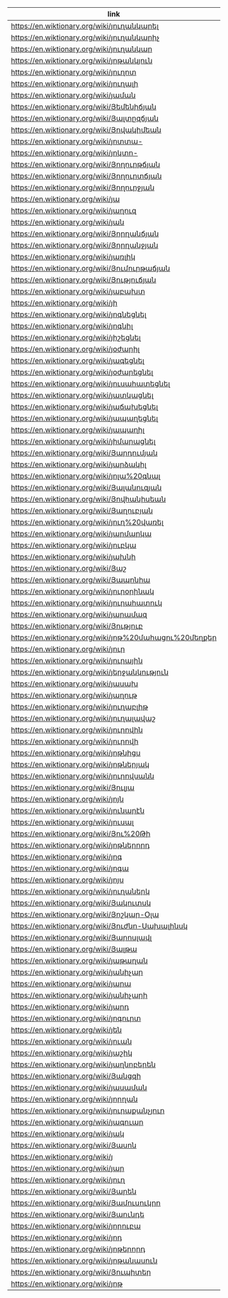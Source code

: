|link|
|----|
|https://en.wiktionary.org/wiki/յուղանկարել|
|https://en.wiktionary.org/wiki/յուղանկարիչ|
|https://en.wiktionary.org/wiki/յուղանկար|
|https://en.wiktionary.org/wiki/յոթանկյուն|
|https://en.wiktionary.org/wiki/յուղոտ|
|https://en.wiktionary.org/wiki/յուղալի|
|https://en.wiktionary.org/wiki/յաման|
|https://en.wiktionary.org/wiki/Յեմենիճյան|
|https://en.wiktionary.org/wiki/Յալտըզճյան|
|https://en.wiktionary.org/wiki/Յովակիմեան|
|https://en.wiktionary.org/wiki/յոտտա-|
|https://en.wiktionary.org/wiki/յոկտո-|
|https://en.wiktionary.org/wiki/Յողուրթճյան|
|https://en.wiktionary.org/wiki/Յողուրտճյան|
|https://en.wiktionary.org/wiki/Յողուրջյան|
|https://en.wiktionary.org/wiki/յա|
|https://en.wiktionary.org/wiki/յաղուզ|
|https://en.wiktionary.org/wiki/յան|
|https://en.wiktionary.org/wiki/Յորղանճյան|
|https://en.wiktionary.org/wiki/Յորղանջյան|
|https://en.wiktionary.org/wiki/յառլիկ|
|https://en.wiktionary.org/wiki/Յումուրթաճյան|
|https://en.wiktionary.org/wiki/Յություճյան|
|https://en.wiktionary.org/wiki/յաբախտ|
|https://en.wiktionary.org/wiki/յի|
|https://en.wiktionary.org/wiki/յոգնեցնել|
|https://en.wiktionary.org/wiki/յոգնիլ|
|https://en.wiktionary.org/wiki/յիշեցնել|
|https://en.wiktionary.org/wiki/յօժարիլ|
|https://en.wiktionary.org/wiki/յագեցնել|
|https://en.wiktionary.org/wiki/յօժարեցնել|
|https://en.wiktionary.org/wiki/յուսահատեցնել|
|https://en.wiktionary.org/wiki/յատկացնել|
|https://en.wiktionary.org/wiki/յաճախեցնել|
|https://en.wiktionary.org/wiki/յապաղեցնել|
|https://en.wiktionary.org/wiki/յապաղիլ|
|https://en.wiktionary.org/wiki/յիմարացնել|
|https://en.wiktionary.org/wiki/Յարդումյան|
|https://en.wiktionary.org/wiki/յարձակիլ|
|https://en.wiktionary.org/wiki/յոլա%20գնալ|
|https://en.wiktionary.org/wiki/Յալանուզյան|
|https://en.wiktionary.org/wiki/Յովհանիսեան|
|https://en.wiktionary.org/wiki/Յաղուբյան|
|https://en.wiktionary.org/wiki/յուղ%20վառել|
|https://en.wiktionary.org/wiki/յարմարկա|
|https://en.wiktionary.org/wiki/յուբկա|
|https://en.wiktionary.org/wiki/յախնի|
|https://en.wiktionary.org/wiki/Յաշ|
|https://en.wiktionary.org/wiki/Յապոնիա|
|https://en.wiktionary.org/wiki/յուրօրինակ|
|https://en.wiktionary.org/wiki/յուրահատուկ|
|https://en.wiktionary.org/wiki/յարամազ|
|https://en.wiktionary.org/wiki/Յություբ|
|https://en.wiktionary.org/wiki/յոթ%20մահացու%20մեղքեր|
|https://en.wiktionary.org/wiki/յուր|
|https://en.wiktionary.org/wiki/յուրային|
|https://en.wiktionary.org/wiki/յերջանկություն|
|https://en.wiktionary.org/wiki/յասախ|
|https://en.wiktionary.org/wiki/յաղութ|
|https://en.wiktionary.org/wiki/յուղաբլիթ|
|https://en.wiktionary.org/wiki/յուղալավաշ|
|https://en.wiktionary.org/wiki/յուրովին|
|https://en.wiktionary.org/wiki/յուրովի|
|https://en.wiktionary.org/wiki/յոթնիցս|
|https://en.wiktionary.org/wiki/յոթներյակ|
|https://en.wiktionary.org/wiki/յուրովսանն|
|https://en.wiktionary.org/wiki/Յուլյա|
|https://en.wiktionary.org/wiki/յոյն|
|https://en.wiktionary.org/wiki/յունարէն|
|https://en.wiktionary.org/wiki/յուսալ|
|https://en.wiktionary.org/wiki/Յու%20Թի|
|https://en.wiktionary.org/wiki/յոթներորդ|
|https://en.wiktionary.org/wiki/յոգ|
|https://en.wiktionary.org/wiki/յոգա|
|https://en.wiktionary.org/wiki/յոյս|
|https://en.wiktionary.org/wiki/յուղաներկ|
|https://en.wiktionary.org/wiki/Յակուտսկ|
|https://en.wiktionary.org/wiki/Յոշկար-Օլա|
|https://en.wiktionary.org/wiki/Յուժնո-Սախալինսկ|
|https://en.wiktionary.org/wiki/Յարոսլավլ|
|https://en.wiktionary.org/wiki/Յալթա|
|https://en.wiktionary.org/wiki/յաթաղան|
|https://en.wiktionary.org/wiki/յանիչար|
|https://en.wiktionary.org/wiki/յարա|
|https://en.wiktionary.org/wiki/յանիչարի|
|https://en.wiktionary.org/wiki/յարդ|
|https://en.wiktionary.org/wiki/յոգուրտ|
|https://en.wiktionary.org/wiki/յեն|
|https://en.wiktionary.org/wiki/յուան|
|https://en.wiktionary.org/wiki/յաշիկ|
|https://en.wiktionary.org/wiki/յաղնոբերեն|
|https://en.wiktionary.org/wiki/Յանցզի|
|https://en.wiktionary.org/wiki/յասաման|
|https://en.wiktionary.org/wiki/յորղան|
|https://en.wiktionary.org/wiki/յուրաքանչյուր|
|https://en.wiktionary.org/wiki/յագուար|
|https://en.wiktionary.org/wiki/յակ|
|https://en.wiktionary.org/wiki/Յասոն|
|https://en.wiktionary.org/wiki/յ|
|https://en.wiktionary.org/wiki/յար|
|https://en.wiktionary.org/wiki/յուղ|
|https://en.wiktionary.org/wiki/Յարեն|
|https://en.wiktionary.org/wiki/Յամուսուկրո|
|https://en.wiktionary.org/wiki/Յաունդե|
|https://en.wiktionary.org/wiki/յորուբա|
|https://en.wiktionary.org/wiki/յոդ|
|https://en.wiktionary.org/wiki/յոթերորդ|
|https://en.wiktionary.org/wiki/յոթանասուն|
|https://en.wiktionary.org/wiki/Յուպիտեր|
|https://en.wiktionary.org/wiki/յոթ|
